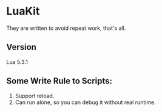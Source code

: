 # LuaKit
They are written to avoid repeat work, that's all.

Version
------
Lua 5.3.1

Some Write Rule to Scripts:
-----
1. Support reload.
2. Can run alone, so you can debug it without real runtime.

